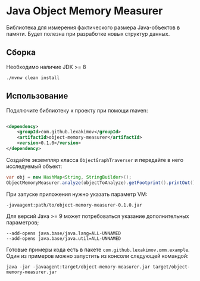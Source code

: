 # Java Object Memory Measurer

Библиотека для измерения фактического размера Java-объектов в памяти. Будет полезна при разработке новых структур
данных.

## Сборка

Необходимо наличие JDK >= 8

```shell
./mvnw clean install
```

## Использование

Подключите библиотеку к проекту при помощи maven:

```xml

<dependency>
    <groupId>com.github.lexakimov</groupId>
    <artifactId>object-memory-measurer</artifactId>
    <version>0.1.0</version>
</dependency>
```

Создайте экземпляр класса `ObjectGraphTraverser` и передайте в него исследуемый объект:

```java
var obj = new HashMap<String, StringBuilder>();
ObjectMemoryMeasurer.analyze(objectToAnalyze).getFootprint().printOut();
```

При запуске приложения нужно указать параметр VM:

```shell
-javaagent:path/to/object-memory-measurer-0.1.0.jar
```

Для версий Java >= 9 может потребоваться указание дополнительных параметров;

```shell
--add-opens java.base/java.lang=ALL-UNNAMED
--add-opens java.base/java.util=ALL-UNNAMED
```

Готовые примеры кода есть в пакете `com.github.lexakimov.omm.example`. Один из примеров можно запустить из консоли
следующей командой:

```shell
java -jar -javaagent:target/object-memory-measurer.jar target/object-memory-measurer.jar
```
